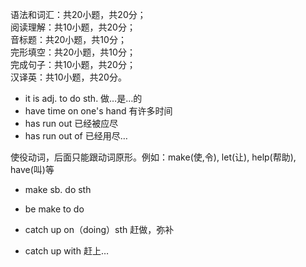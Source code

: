语法和词汇：共20小题，共20分；<br/>
阅读理解：共10小题，共20分；<br/>
音标题：共20小题，共10分；<br/>
完形填空：共20小题，共10分；<br/>
完成句子：共10小题，共20分；<br/>
汉译英：共10小题，共20分。


- it is adj. to do sth. 做…是…的
- have time on one's hand 有许多时间
- has run out 已经被应尽
- has run out of 已经用尽…

使役动词，后面只能跟动词原形。例如：make(使,令), let(让), help(帮助), have(叫)等

- make sb. do sth
- be make to do


- catch up on（doing）sth 赶做，弥补
- catch up with 赶上…
